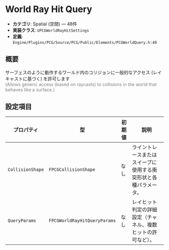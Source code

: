 # World Ray Hit Query

- **カテゴリ**: Spatial (空間) — 48件
- **実装クラス**: `UPCGWorldRayHitSettings`
- **定義**: `Engine/Plugins/PCG/Source/PCG/Public/Elements/PCGWorldQuery.h:49`

## 概要

サーフェスのように動作するワールド内のコリジョンに一般的なアクセス (レイキャストに基づく) を許可します<br><span style='color:gray'>(Allows generic access (based on raycasts) to collisions in the world that behaves like a surface.)</span>

## 設定項目


| プロパティ | 型 | 初期値 | 説明 |
| --- | --- | --- | --- |
| `CollisionShape` | `FPCGCollisionShape` | なし | ライントレースまたはスイープに使用する衝突形状と各種パラメータ。 |
| `QueryParams` | `FPCGWorldRayHitQueryParams` | なし | レイヒット判定の詳細設定（チャネル、複数ヒットの許可など）。 |
